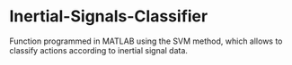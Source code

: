 # Inertial-Signals-Classifier
Function programmed in MATLAB using the SVM method, which allows to classify actions according to inertial signal data.
